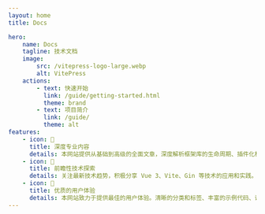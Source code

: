 ```yaml
---
layout: home
title: Docs

hero:
    name: Docs
    tagline: 技术文档
    image:
        src: /vitepress-logo-large.webp
        alt: VitePress
    actions:
        - text: 快速开始
          link: /guide/getting-started.html
          theme: brand
        - text: 项目简介
          link: /guide/
          theme: alt
features:
    - icon: 📝
      title: 深度专业内容
      details: 本网站提供从基础到高级的全面文章，深度解析框架库的生命周期、插件化机制等核心概念。涵盖前端，后台，部署，安全等领域。
    - icon: 🚀
      title: 前瞻性技术探索
      details: 关注最新技术趋势，积极分享 Vue 3、Vite、Gin 等技术的应用和实践。在这里，可以及时获取最新的技术信息，保持技术视野处于行业前沿。
    - icon: 🏹
      title: 优质的用户体验
      details: 本网站致力于提供最佳的用户体验。清晰的分类和标签、丰富的示例代码、详细的解释，以及活跃的社区。
---
```


<style>
:root {
  /* 标题 */
  --vp-home-hero-name-color: transparent;
  --vp-home-hero-name-background: -webkit-linear-gradient(120deg, #bd34fe 30%, #41d1ff);
  /* 图标背景 */
  --vp-home-hero-image-background-image: linear-gradient(-45deg, #bd34fe 50%, #47caff 50%);
  --vp-home-hero-image-filter: blur(44px);
}
.VPHero .VPImage.image-src {
  max-width: 180px;
  max-height: 180px;
}

@media (min-width: 640px) {
  :root {
    --vp-home-hero-image-filter: blur(56px);
  }

  .VPHero .VPImage.image-src {
    max-width: 200px;
    max-height: 200px;
  }
}

@media (min-width: 960px) {
  :root {
    --vp-home-hero-image-filter: blur(68px);
  }
  .VPHero .VPImage.image-src {
    max-width: 200px;
    max-height: 200px;
  }
}
</style>
